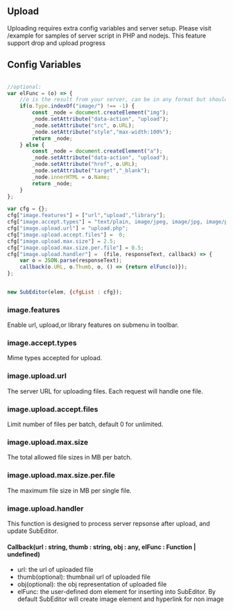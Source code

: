 ## Upload

Uploading requires extra config variables and server setup. Please visit /example for samples of server script in PHP and nodejs. This feature support drop and upload progress

## Config Variables

```js

//optional:
var elFunc = (o) => {
    //o is the result from your server, can be in any format but should contain the file type to determine which format to insert into editor
    if(o.Type.indexOf("image/") !== -1) {
        const _node = document.createElement("img");
        _node.setAttribute("data-action", "upload");
        _node.setAttribute("src", o.URL);
        _node.setAttribute("style","max-width:100%");
        return _node;
    } else {
        const _node = document.createElement("a");
        _node.setAttribute("data-action", "upload");
        _node.setAttribute("href", o.URL);
        _node.setAttribute("target","_blank");
        _node.innerHTML = o.Name;
        return _node;
    }
};

var cfg = {};
cfg["image.features"] = ["url","upload","library"];
cfg["image.accept.types"] = "text/plain, image/jpeg, image/jpg, image/png, image/apng, image/gif, image/webp";
cfg["image.upload.url"] = "upload.php";
cfg["image.upload.accept.files"] =  0;
cfg["image.upload.max.size"] = 2.5;
cfg["image.upload.max.size.per.file"] = 0.5;
cfg["image.upload.handler"] =  (file, responseText, callback) => {
    var o = JSON.parse(responseText);
    callback(o.URL, o.Thumb, o, () => {return elFunc(o)});
};


new SubEditor(elem, {cfgList : cfg});

```

### image.features

Enable url, upload,or library features on submenu in toolbar.    

### image.accept.types

Mime types accepted for upload.     


### image.upload.url

The server URL for uploading files. Each request will handle one file. 

### image.upload.accept.files

Limit number of files per batch, default 0 for unlimited.  

### image.upload.max.size

The total allowed file sizes in MB per batch.   

### image.upload.max.size.per.file

The maximum file size in MB per single file.   

### image.upload.handler

This function is designed to process server repsonse after upload, and update SubEditor.

#### Callback(url : string, thumb : string, obj : any, elFunc : Function | undefined)

- url: the url of uploaded file
- thumb(optional): thumbnail url of uploaded file
- obj(optional): the obj representation of uploaded file
- elFunc: the user-defined dom element for inserting into SubEditor. By default SubEditor will create image element and hyperlink for non image 